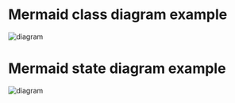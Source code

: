 # Mermaid class diagram example
![diagram](./README-1.svg)

# Mermaid state diagram example
![diagram](./README-2.svg)
